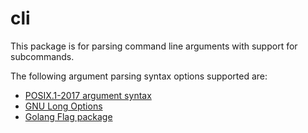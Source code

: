# cli
This package is for parsing command line arguments with support for subcommands.

The following argument parsing syntax options supported are:
 * [POSIX.1-2017 argument syntax](https://pubs.opengroup.org/onlinepubs/9699919799/basedefs/V1_chap12.html)
 * [GNU Long Options](https://www.gnu.org/software/tar/manual/html_node/Long-Options.html)
 * [Golang Flag package](https://golang.org/pkg/flag/)
